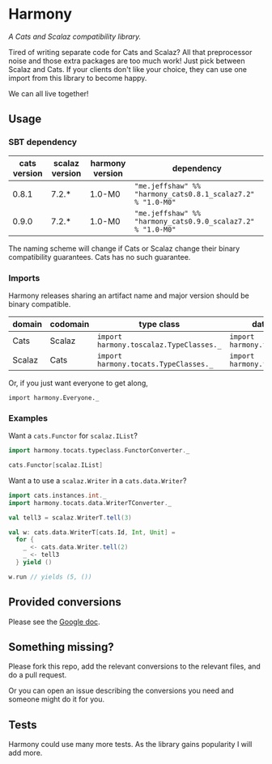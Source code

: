 # Harmony
_A Cats and Scalaz compatibility library._

Tired of writing separate code for Cats and Scalaz? All that preprocessor noise and those extra packages are too much work! Just pick between Scalaz and Cats. If your clients don't like your choice, they can use one import from this library to become happy.

We can all live together!

## Usage

### SBT dependency

| cats version | scalaz version | harmony version | dependency |
| ------------ | -------------- | --------------- | ---------- |
| 0.8.1        | 7.2.*          | 1.0-M0          | `"me.jeffshaw" %% "harmony_cats0.8.1_scalaz7.2" % "1.0-M0"` |
| 0.9.0        | 7.2.*          | 1.0-M0          | `"me.jeffshaw" %% "harmony_cats0.9.0_scalaz7.2" % "1.0-M0"` |

The naming scheme will change if Cats or Scalaz change their binary compatibility guarantees. Cats has no such guarantee.

### Imports

Harmony releases sharing an artifact name and major version should be binary compatible.

| domain | codomain | type class | data types | both |
| ------ | -------- | --------- | ---------- | ---- |
| Cats   | Scalaz   | `import harmony.toscalaz.TypeClasses._` | `import harmony.tocats.Data._` | `import harmony.ToScalaz._` |
| Scalaz   | Cats   | `import harmony.tocats.TypeClasses._` | `import harmony.tocats.Data._` | `import harmony.ToCats._` |

Or, if you just want everyone to get along,

`import harmony.Everyone._`

### Examples

Want a `cats.Functor` for `scalaz.IList`?

```scala
import harmony.tocats.typeclass.FunctorConverter._

cats.Functor[scalaz.IList]
```

Want a to use a `scalaz.Writer` in a `cats.data.Writer`?

```scala
import cats.instances.int._
import harmony.tocats.data.WriterTConverter._

val tell3 = scalaz.WriterT.tell(3)

val w: cats.data.WriterT[cats.Id, Int, Unit] =
  for {
    _ <- cats.data.Writer.tell(2)
    _ <- tell3
  } yield ()

w.run // yields (5, ())
```

## Provided conversions

Please see the [Google doc](https://docs.google.com/spreadsheets/d/1GCiEnpMJ88Nck7Bw24ef98KMs33RnWQBH29p-b8N60w).

## Something missing?

Please fork this repo, add the relevant conversions to the relevant files, and do a pull request.

Or you can open an issue describing the conversions you need and someone might do it for you.

## Tests

Harmony could use many more tests. As the library gains popularity I will add more.

